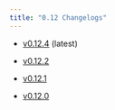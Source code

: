 ```yaml
---
title: "0.12 Changelogs"
---
```



* [v0.12.4](changelogs/v0.12.4.md) (latest)

* [v0.12.2](changelogs/v0.12.2.md) 

* [v0.12.1](changelogs/v0.12.1.md) 

* [v0.12.0](changelogs/v0.12.0.md) 

